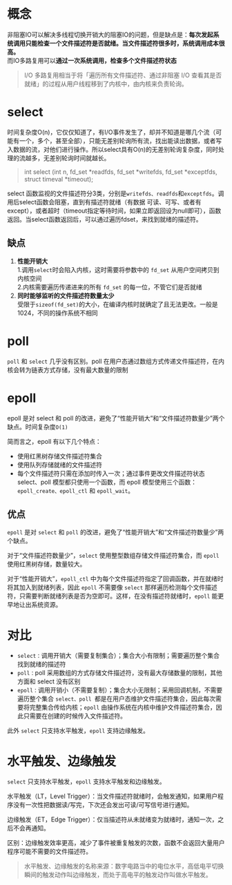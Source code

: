 # 概念
非阻塞IO可以解决多线程切换开销大的阻塞IO的问题，但是缺点是：**每次发起系统调用只能检查一个文件描述符是否就绪。当文件描述符很多时，系统调用成本很高。**  
而IO多路复用可以**通过一次系统调用，检查多个文件描述符状态**  

> I/O 多路复用相当于将「遍历所有文件描述符、通过非阻塞 I/O 查看其是否就绪」的过程从用户线程移到了内核中，由内核来负责轮询。
# select
时间复杂度O(n)，它仅仅知道了，有I/O事件发生了，却并不知道是哪几个流（可能有一个，多个，甚至全部），只能无差别轮询所有流，找出能读出数据，或者写入数据的流，对他们进行操作。所以select具有O(n)的无差别轮询复杂度，同时处理的流越多，无差别轮询时间就越长。
>int select (int n, fd_set *readfds, fd_set *writefds, fd_set *exceptfds, struct timeval *timeout);  

select 函数监视的文件描述符分3类，分别是`writefds、readfds`和`exceptfds`。调用后select函数会阻塞，直到有描述符就绪（有数据 可读、可写、或者有except），或者超时（timeout指定等待时间，如果立即返回设为null即可），函数返回。当select函数返回后，可以通过遍历fdset，来找到就绪的描述符。
## 缺点
1. **性能开销大**  
   1.调用` select `时会陷入内核，这时需要将参数中的 `fd_set` 从用户空间拷贝到内核空间  
   2.内核需要遍历传递进来的所有 `fd_set` 的每一位，不管它们是否就绪
1. **同时能够监听的文件描述符数量太少**  
   受限于` sizeof(fd_set) `的大小，在编译内核时就确定了且无法更改。一般是 1024，不同的操作系统不相同
#
# poll
`poll` 和 `select` 几乎没有区别。poll 在用户态通过数组方式传递文件描述符，在内核会转为链表方式存储，没有最大数量的限制  
# epoll
epoll 是对 select 和 poll 的改进，避免了“性能开销大”和“文件描述符数量少”两个缺点。时间复杂度`O(1)`

简而言之，epoll 有以下几个特点：

* 使用红黑树存储文件描述符集合
* 使用队列存储就绪的文件描述符
* 每个文件描述符只需在添加时传入一次；通过事件更改文件描述符状态
select、poll 模型都只使用一个函数，而 epoll 模型使用三个函数：`epoll_create、epoll_ctl` 和 `epoll_wait`。
## 优点  
`epoll` 是对 `select` 和 `poll` 的改进，避免了“性能开销大”和“文件描述符数量少”两个缺点。

对于“文件描述符数量少”，`select` 使用整型数组存储文件描述符集合，而 `epoll` 使用红黑树存储，数量较大。

对于“性能开销大”，`epoll_ctl` 中为每个文件描述符指定了回调函数，并在就绪时将其加入到就绪列表，因此 `epoll` 不需要像 `select` 那样遍历检测每个文件描述符，只需要判断就绪列表是否为空即可。这样，在没有描述符就绪时，`epoll` 能更早地让出系统资源。
# 对比
* `select：`调用开销大（需要复制集合）；集合大小有限制；需要遍历整个集合找到就绪的描述符
* `poll：`poll 采用数组的方式存储文件描述符，没有最大存储数量的限制，其他方面和 select 没有区别
* `epoll：`调用开销小（不需要复制）；集合大小无限制；采用回调机制，不需要遍历整个集合
`select、poll `都是在用户态维护文件描述符集合，因此每次需要将完整集合传给内核；`epoll` 由操作系统在内核中维护文件描述符集合，因此只需要在创建的时候传入文件描述符。

此外 `select` 只支持水平触发，`epoll` 支持边缘触发。
# 水平触发、边缘触发
`select` 只支持水平触发，`epoll` 支持水平触发和边缘触发。

水平触发（LT，Level Trigger）：当文件描述符就绪时，会触发通知，如果用户程序没有一次性把数据读/写完，下次还会发出可读/可写信号进行通知。

边缘触发（ET，Edge Trigger）：仅当描述符从未就绪变为就绪时，通知一次，之后不会再通知。

区别：边缘触发效率更高，减少了事件被重复触发的次数，函数不会返回大量用户程序可能不需要的文件描述符。

>水平触发、边缘触发的名称来源：数字电路当中的电位水平，高低电平切换瞬间的触发动作叫边缘触发，而处于高电平的触发动作叫做水平触发。